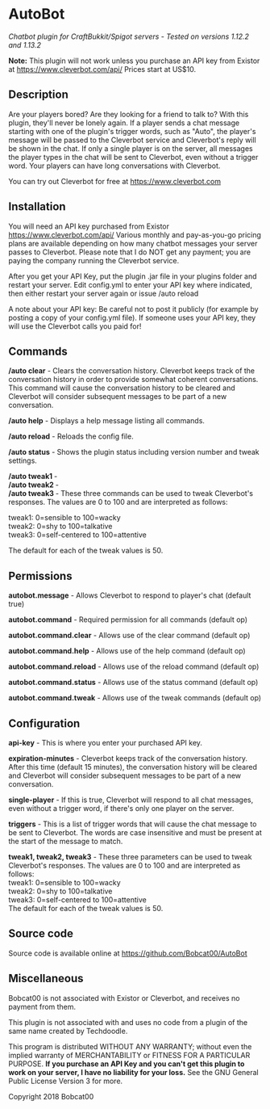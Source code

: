 # AutoBot

*Chatbot plugin for CraftBukkit/Spigot servers - Tested on versions 1.12.2 and 1.13.2*

**Note:** This plugin will not work unless you purchase an API key from Existor at
https://www.cleverbot.com/api/ Prices start at US$10.

## Description

Are your players bored? Are they looking for a friend to talk to? With this
plugin, they'll never be lonely again. If a player sends a chat message starting
with one of the plugin's trigger words, such as "Auto", the player's message
will be passed to the Cleverbot service and Cleverbot's reply will be shown in
the chat. If only a single player is on the server, all messages the player
types in the chat will be sent to Cleverbot, even without a trigger word. Your
players can have long conversations with Cleverbot.

You can try out Cleverbot for free at https://www.cleverbot.com

## Installation

You will need an API key purchased from Existor https://www.cleverbot.com/api/
Various monthly and pay-as-you-go pricing plans are available depending on how
many chatbot messages your server passes to Cleverbot. Please note that I do
NOT get any payment; you are paying the company running the Cleverbot service.

After you get your API Key, put the plugin .jar file in your plugins folder and
restart your server. Edit config.yml to enter your API key where indicated, then
either restart your server again or issue /auto reload

A note about your API key: Be careful not to post it publicly (for example by
posting a copy of your config.yml file). If someone uses your API key, they will
use the Cleverbot calls you paid for!

## Commands

**/auto clear** - Clears the conversation history. Cleverbot keeps track of the
conversation history in order to provide somewhat coherent conversations. This
command will cause the conversation history to be cleared and Cleverbot will
consider subsequent messages to be part of a new conversation.

**/auto help** - Displays a help message listing all commands.

**/auto reload** - Reloads the config file.

**/auto status** - Shows the plugin status including version number and tweak
settings.

**/auto tweak1 <n>** -\
**/auto tweak2 <n>** -\
**/auto tweak3 <n>** - These three commands can be used to tweak Cleverbot's
responses. The values are 0 to 100 and are interpreted as follows:

tweak1: 0=sensible to 100=wacky\
tweak2: 0=shy to 100=talkative\
tweak3: 0=self-centered to 100=attentive

The default for each of the tweak values is 50.

## Permissions

**autobot.message** - Allows Cleverbot to respond to player's chat (default true)

**autobot.command** - Required permission for all commands (default op)

**autobot.command.clear** - Allows use of the clear command (default op)

**autobot.command.help** - Allows use of the help command (default op)

**autobot.command.reload** - Allows use of the reload command (default op)

**autobot.command.status** - Allows use of the status command (default op)

**autobot.command.tweak** - Allows use of the tweak commands (default op)

## Configuration

**api-key** - This is where you enter your purchased API key.

**expiration-minutes** - Cleverbot keeps track of the conversation history. After
this time (default 15 minutes), the conversation history will be cleared and
Cleverbot will consider subsequent messages to be part of a new conversation.

**single-player** - If this is true, Cleverbot will respond to all chat messages,
even without a trigger word, if there's only one player on the server.

**triggers** - This is a list of trigger words that will cause the chat message to
be sent to Cleverbot. The words are case insensitive and must be present at the
start of the message to match.

**tweak1, tweak2, tweak3** - These three parameters can be used to tweak Cleverbot's
responses. The values are 0 to 100 and are interpreted as follows:\
tweak1: 0=sensible to 100=wacky\
tweak2: 0=shy to 100=talkative\
tweak3: 0=self-centered to 100=attentive\
The default for each of the tweak values is 50.

## Source code

Source code is available online at https://github.com/Bobcat00/AutoBot

## Miscellaneous

Bobcat00 is not associated with Existor or Cleverbot, and receives no payment
from them.

This plugin is not associated with and uses no code from a plugin of the same
name created by Techdoodle.

This program is distributed WITHOUT ANY WARRANTY; without even the implied
warranty of MERCHANTABILITY or FITNESS FOR A PARTICULAR PURPOSE. **If you purchase
an API Key and you can't get this plugin to work on your server, I have no
liability for your loss.** See the GNU General Public License Version 3 for more.

Copyright 2018 Bobcat00

